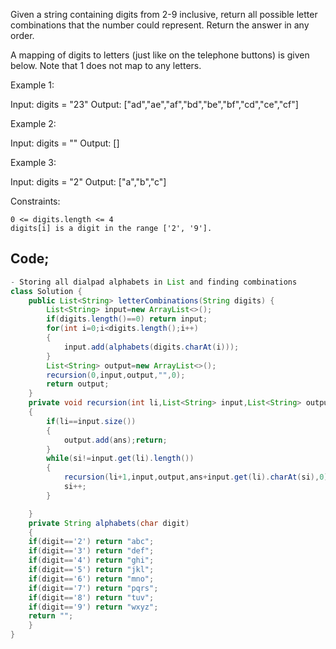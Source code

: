 Given a string containing digits from 2-9 inclusive, return all possible letter combinations that the number could represent. Return the answer in any order.

A mapping of digits to letters (just like on the telephone buttons) is given below. Note that 1 does not map to any letters.

 

Example 1:

Input: digits = "23"
Output: ["ad","ae","af","bd","be","bf","cd","ce","cf"]

Example 2:

Input: digits = ""
Output: []

Example 3:

Input: digits = "2"
Output: ["a","b","c"]

 

Constraints:

    0 <= digits.length <= 4
    digits[i] is a digit in the range ['2', '9'].

## Code;
``` java
- Storing all dialpad alphabets in List and finding combinations
class Solution {
    public List<String> letterCombinations(String digits) {
        List<String> input=new ArrayList<>();
        if(digits.length()==0) return input;
        for(int i=0;i<digits.length();i++)
        {
            input.add(alphabets(digits.charAt(i)));
        }
        List<String> output=new ArrayList<>();
        recursion(0,input,output,"",0);
        return output;
    }
    private void recursion(int li,List<String> input,List<String> output,String ans,int si)
    {
        if(li==input.size())
        {
            output.add(ans);return;
        }
        while(si!=input.get(li).length())
        {
            recursion(li+1,input,output,ans+input.get(li).charAt(si),0);
            si++;
        }

    }
    private String alphabets(char digit)
    {
    if(digit=='2') return "abc";
    if(digit=='3') return "def";
    if(digit=='4') return "ghi";
    if(digit=='5') return "jkl";
    if(digit=='6') return "mno";
    if(digit=='7') return "pqrs";
    if(digit=='8') return "tuv";
    if(digit=='9') return "wxyz";
    return "";
    }
}
```
